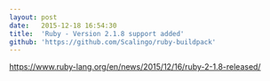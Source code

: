 ```yaml
---
layout:	post
date:	2015-12-18 16:54:30
title:	'Ruby - Version 2.1.8 support added'
github: 'https://github.com/Scalingo/ruby-buildpack'
---
```


https://www.ruby-lang.org/en/news/2015/12/16/ruby-2-1.8-released/
